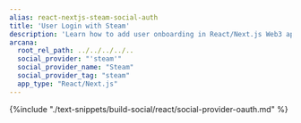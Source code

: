 ```yaml
---
alias: react-nextjs-steam-social-auth
title: 'User Login with Steam'
description: 'Learn how to add user onboarding in React/Next.js Web3 apps using custom login UI and Steam as the social login provider.'
arcana:
  root_rel_path: ../../../../..
  social_provider: "'steam'"
  social_provider_name: "Steam"
  social_provider_tag: "steam"
  app_type: "React/Next.js"
---
```


{%include "./text-snippets/build-social/react/social-provider-oauth.md" %}